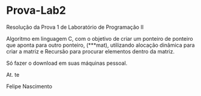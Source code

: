 # Prova-Lab2
Resolução da Prova 1 de Laboratório de Programação II

Algoritmo em linguagem C, com o objetivo de criar um ponteiro de ponteiro que aponta para outro ponteiro, (***mat), utilizando alocação dinâmica para criar a matriz e Recursão para procurar elementos dentro da matriz. 

Só fazer o download em suas máquinas pessoal.

At. te

Felipe Nascimento
